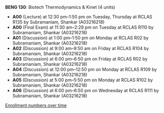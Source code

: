 **BENG 130**: Biotech Thermodynamics & Kinet (4 units)

- **A00** (Lecture) at 12:30 pm–1:50 pm on Tuesday, Thursday at RCLAS R135 by Subramaniam, Shankar (A03216218)
- **A00** (Final Exam) at 11:30 am–2:29 pm on Tuesday at RCLAS R110 by Subramaniam, Shankar (A03216218)
- **A01** (Discussion) at 1:00 pm–1:50 pm on Monday at RCLAS R02 by Subramaniam, Shankar (A03216218)
- **A02** (Discussion) at 9:00 am–9:50 am on Friday at RCLAS R104 by Subramaniam, Shankar (A03216218)
- **A03** (Discussion) at 6:00 pm–6:50 pm on Friday at RCLAS R02 by Subramaniam, Shankar (A03216218)
- **A04** (Discussion) at 12:00 pm–12:50 pm on Monday at RCLAS R109 by Subramaniam, Shankar (A03216218)
- **A05** (Discussion) at 5:00 pm–5:50 pm on Monday at RCLAS R102 by Subramaniam, Shankar (A03216218)
- **A06** (Discussion) at 6:00 pm–6:50 pm on Wednesday at RCLAS R111 by Subramaniam, Shankar (A03216218)

[Enrollment numbers over time](./BENG130.tsv)
